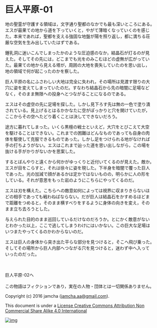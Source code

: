 # 巨人平原-01

地の聖霊が守護する領域は，文字通り聖都のなかでも最も深いところにある。  
エスが最果ての地から道を下っていくと，やがて薄暗くなっていくのを感じ  
た。本来であれば，聖都を支える強固な地盤が陽を照り返し，都に満ちる荘  
厳な空気を生み出していたはずである。  

鍾乳洞に迷いこんでしまったかのような圧迫感のなか，結晶石が灯るのが見  
えた。そしてその先には，どこまでも光をのみこむほどの虚無が広がってい  
た。最果ての地から見える塔が，周囲の大地を喪失していたのを思い出し，  
地の領域で何が起こったのかを察した。  

巨人平原の名にふさわしい大地は完全に失われ，その場所は見渡す限りの大  
穴に姿を変えてしまっていたのだ。すなわち結晶石から先の暗闇に足場など  
なく，そのまま無限への投身へとつながることになるのである。  

エスはその虚空の先に足場を探した。しかし見下ろす先は無の一色で塗り潰  
されている。見上げるとはるかかなたに空がぽっかりと穴を開けていたが，  
ここからその空へたどり着くことは決してできないだろう。  

途方に暮れてしまった。いくら黒檀の戦士といえど，大穴をとびこえて大空  
を駆けることはできない。これまでの困難はどんなものであっても自身の肉  
体を駆使して克服できるものであった。しかし足をつけられる地がなければ  
手の打ちようがない。エスはこれまで辿った道を思い出しながら，この場を  
抜ける手がかりがないかを思案した。  

するとぼんやりと遠くから何かがゆっくりと近付いてくるのが見えた。敵か。  
エスが目をこらすと，それは徐々に姿を現した。下半身を暗闇で覆った巨人  
であった。光の加減で顔があるかは定かではないものの，明らかに人の形を  
している。それが意思をもった岩のようにこちらにやってくるのだ。  

エスは刃を構えた。こちらへの敵意如何によっては視界に収まりきらないほ  
どの相手であっても戦わねばならない。だが巨人は結晶石をかすめるほどま  
で距離をつめると，そのまま横すべりをするように身体の向きを変え，その  
まま立ち去ろうとした。  

与えられた目的のまま巡回しているだけなのだろうか。とにかく敵意がない  
とわかった以上，ここで逃してしまうわけにはいかない。この巨大な足場は  
いつまたやってくるのかわからないのだ。  

エスは巨人の身体から突き出た平らな部分を見つけると，そこへ飛び乗った。  
そしてその場所から巨人内部へつながる穴を見つけると，迷わず中へ入って  
いったのだった。  

<br>  
<br>  
巨人平原-02へ  

<br>  
<br>  
この物語はフィクションであり，実在の人物・団体とは一切関係ありません。  

Copyright (c) 2016 jamcha (jamcha.aa@gmail.com).  

This document is under a [License Creative Commons Attribution Non Commercial Share Alike 4.0 International](http://creativecommons.org/licenses/by-nc-sa/4.0/deed)  

[![img](http://i.creativecommons.org/l/by-nc-sa/3.0/80x15.png)](http://creativecommons.org/licenses/by-nc-sa/4.0/deed)